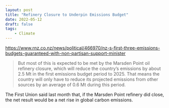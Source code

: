 ```yaml
---
layout: post
title: "Refinery Closure to Underpin Emissions Budget"
date: 2022-05-12
draft: false
tags:
    - Climate
---
```


https://www.rnz.co.nz/news/political/466970/nz-s-first-three-emissions-budgets-guaranteed-with-non-partisan-support-minister


> But most of this is expected to be met by the Marsden Point oil refinery closure, which will reduce the country’s emissions by about 2.5 Mt in the first emissions budget period to 2025. That means the country will only have to reduce its projected emissions from other sources by an average of 0.6 Mt during this period.

The First Union said last month that, if the Marsden Point refinery did close, the net result would be a net rise in global carbon emissions.